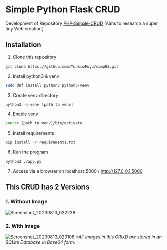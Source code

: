 # Simple Python Flask CRUD
Development of Repository [PHP-Simple-CRUD](https://github.com/YuukioFuyu/PHP-Simple-CRUD) (Aims to research a super tiny Web creation)


## Installation

1. Clone this repository

```bash
git clone https://github.com/YuukioFuyu/campUS.git
```

2. Install python3 & venv

```bash
sudo dnf install python3 python3-venv
```
3. Create venv directory

```bash
python3 -m venv [path to venv]
```

4. Enable venv

```bash
source [path to venv]/bin/activate
```

5. Install requirements

```bash
pip install -r requirements.txt
```

6. Run the program

```bash
python3 ./app.py
```

7. Access via a browser on localhost:5000 / http://127.0.0.1:5000


## This CRUD has 2 Versions
### 1. Without Image
![Screenshot_20230813_022238](https://github.com/YuukioFuyu/Flask-Simple-CRUD/assets/79379934/ea3bbf73-3492-4b4d-8463-e32b374e05ff)



### 2. With Image
![Screenshot_20230813_023108](https://github.com/YuukioFuyu/Flask-Simple-CRUD/assets/79379934/5cff2bfb-6d5c-4eff-8f4b-5d9b4f74b7f6)
<i>*All images in this CRUD are stored in an SQLite Database in Base64 form.</i>
